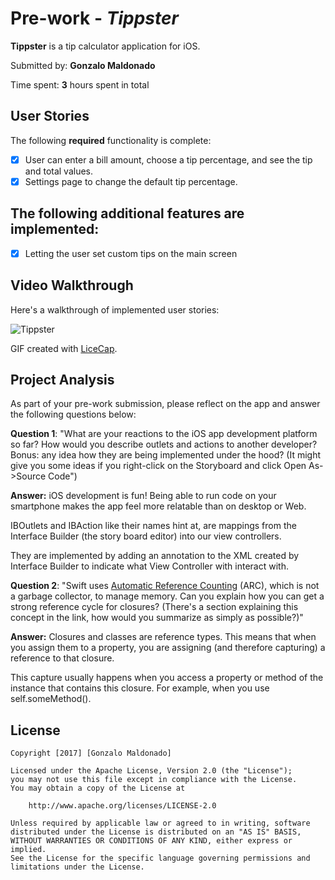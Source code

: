 # Pre-work - *Tippster*

**Tippster** is a tip calculator application for iOS.

Submitted by: **Gonzalo Maldonado**

Time spent: **3** hours spent in total

## User Stories

The following **required** functionality is complete:

* [x] User can enter a bill amount, choose a tip percentage, and see the tip and total values.
* [x] Settings page to change the default tip percentage.

## The following **additional** features are implemented:
- [x] Letting the user set custom tips on the main screen

## Video Walkthrough 

Here's a walkthrough of implemented user stories:


![Tippster](http://i.imgur.com/eporbR3.gif)

GIF created with [LiceCap](http://www.cockos.com/licecap/).

## Project Analysis

As part of your pre-work submission, please reflect on the app and answer the following questions below:

**Question 1**: "What are your reactions to the iOS app development platform so far? How would you describe outlets and actions to another developer? Bonus: any idea how they are being implemented under the hood? (It might give you some ideas if you right-click on the Storyboard and click Open As->Source Code")

**Answer:**
iOS development is fun! Being able to run code on your smartphone makes the app feel more relatable than on desktop or Web.

IBOutlets and IBAction like their names hint at, are mappings from the Interface Builder
(the story board editor) into our view controllers.

They are implemented by adding an annotation to the XML created by
Interface Builder to indicate what View Controller with interact with.

**Question 2**: "Swift uses [Automatic Reference Counting](https://developer.apple.com/library/content/documentation/Swift/Conceptual/Swift_Programming_Language/AutomaticReferenceCounting.html#//apple_ref/doc/uid/TP40014097-CH20-ID49) (ARC), which is not a garbage collector, to manage memory. Can you explain how you can get a strong reference cycle for closures? (There's a section explaining this concept in the link, how would you summarize as simply as possible?)"

**Answer:**
Closures and classes are reference types. This means that when you
assign them to a property, you are assigning (and therefore capturing) a
reference to that closure.

This capture usually happens when you access a property or method of the instance
that contains this closure. For example, when you use
self.someMethod().

## License

    Copyright [2017] [Gonzalo Maldonado]

    Licensed under the Apache License, Version 2.0 (the "License");
    you may not use this file except in compliance with the License.
    You may obtain a copy of the License at

        http://www.apache.org/licenses/LICENSE-2.0

    Unless required by applicable law or agreed to in writing, software
    distributed under the License is distributed on an "AS IS" BASIS,
    WITHOUT WARRANTIES OR CONDITIONS OF ANY KIND, either express or implied.
    See the License for the specific language governing permissions and
    limitations under the License.
